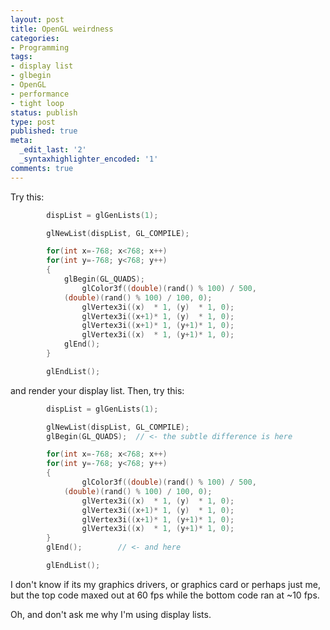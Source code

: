 ```yaml
---
layout: post
title: OpenGL weirdness
categories:
- Programming
tags:
- display list
- glbegin
- OpenGL
- performance
- tight loop
status: publish
type: post
published: true
meta:
  _edit_last: '2'
  _syntaxhighlighter_encoded: '1'
comments: true
---
```

Try this:

``` c++
        dispList = glGenLists(1);

        glNewList(dispList, GL_COMPILE);

        for(int x=-768; x<768; x++)
        for(int y=-768; y<768; y++)
        {
            glBegin(GL_QUADS);
                glColor3f((double)(rand() % 100) / 500, 
			(double)(rand() % 100) / 100, 0);
                glVertex3i((x)  * 1, (y)  * 1, 0);
                glVertex3i((x+1)* 1, (y)  * 1, 0);
                glVertex3i((x+1)* 1, (y+1)* 1, 0);
                glVertex3i((x)  * 1, (y+1)* 1, 0);
            glEnd();
        }

        glEndList();
```

and render your display list. Then, try this:

``` c++
        dispList = glGenLists(1);

        glNewList(dispList, GL_COMPILE);
        glBegin(GL_QUADS);	// <- the subtle difference is here

        for(int x=-768; x<768; x++)
        for(int y=-768; y<768; y++)
        {
                glColor3f((double)(rand() % 100) / 500, 
			(double)(rand() % 100) / 100, 0);
                glVertex3i((x)  * 1, (y)  * 1, 0);
                glVertex3i((x+1)* 1, (y)  * 1, 0);
                glVertex3i((x+1)* 1, (y+1)* 1, 0);
                glVertex3i((x)  * 1, (y+1)* 1, 0);
        }
        glEnd();		// <- and here

        glEndList();
```

I don't know if its my graphics drivers, or graphics card or perhaps just me, but the top code maxed out at 60 fps while the bottom code ran at ~10 fps.

Oh, and don't ask me why I'm using display lists.

